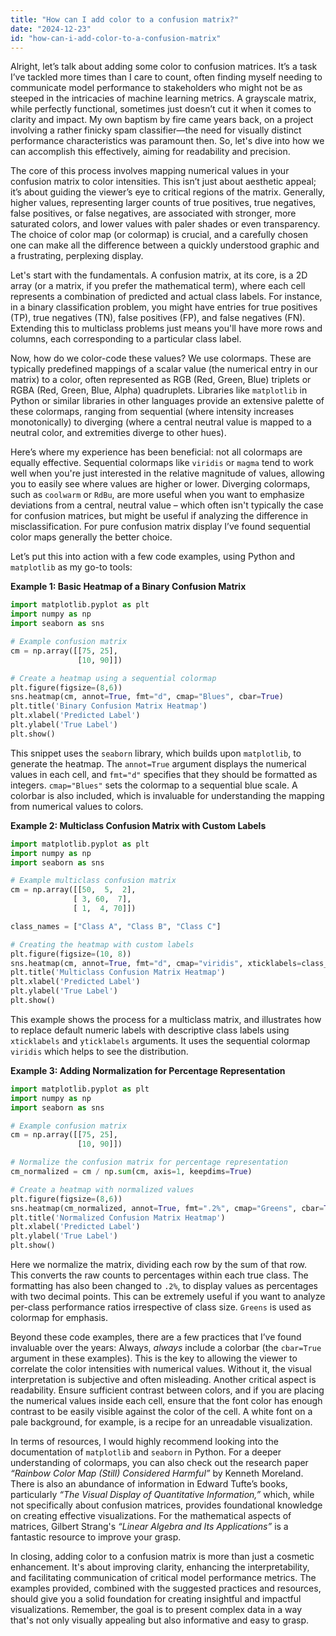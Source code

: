```yaml
---
title: "How can I add color to a confusion matrix?"
date: "2024-12-23"
id: "how-can-i-add-color-to-a-confusion-matrix"
---
```


Alright, let’s talk about adding some color to confusion matrices. It’s a task I’ve tackled more times than I care to count, often finding myself needing to communicate model performance to stakeholders who might not be as steeped in the intricacies of machine learning metrics. A grayscale matrix, while perfectly functional, sometimes just doesn’t cut it when it comes to clarity and impact. My own baptism by fire came years back, on a project involving a rather finicky spam classifier—the need for visually distinct performance characteristics was paramount then. So, let's dive into how we can accomplish this effectively, aiming for readability and precision.

The core of this process involves mapping numerical values in your confusion matrix to color intensities. This isn’t just about aesthetic appeal; it’s about guiding the viewer’s eye to critical regions of the matrix. Generally, higher values, representing larger counts of true positives, true negatives, false positives, or false negatives, are associated with stronger, more saturated colors, and lower values with paler shades or even transparency. The choice of color map (or colormap) is crucial, and a carefully chosen one can make all the difference between a quickly understood graphic and a frustrating, perplexing display.

Let's start with the fundamentals. A confusion matrix, at its core, is a 2D array (or a matrix, if you prefer the mathematical term), where each cell represents a combination of predicted and actual class labels. For instance, in a binary classification problem, you might have entries for true positives (TP), true negatives (TN), false positives (FP), and false negatives (FN). Extending this to multiclass problems just means you'll have more rows and columns, each corresponding to a particular class label.

Now, how do we color-code these values? We use colormaps. These are typically predefined mappings of a scalar value (the numerical entry in our matrix) to a color, often represented as RGB (Red, Green, Blue) triplets or RGBA (Red, Green, Blue, Alpha) quadruplets. Libraries like `matplotlib` in Python or similar libraries in other languages provide an extensive palette of these colormaps, ranging from sequential (where intensity increases monotonically) to diverging (where a central neutral value is mapped to a neutral color, and extremities diverge to other hues).

Here’s where my experience has been beneficial: not all colormaps are equally effective. Sequential colormaps like `viridis` or `magma` tend to work well when you're just interested in the relative magnitude of values, allowing you to easily see where values are higher or lower. Diverging colormaps, such as `coolwarm` or `RdBu`, are more useful when you want to emphasize deviations from a central, neutral value – which often isn't typically the case for confusion matrices, but might be useful if analyzing the difference in misclassification. For pure confusion matrix display I’ve found sequential color maps generally the better choice.

Let’s put this into action with a few code examples, using Python and `matplotlib` as my go-to tools:

**Example 1: Basic Heatmap of a Binary Confusion Matrix**

```python
import matplotlib.pyplot as plt
import numpy as np
import seaborn as sns

# Example confusion matrix
cm = np.array([[75, 25],
               [10, 90]])

# Create a heatmap using a sequential colormap
plt.figure(figsize=(8,6))
sns.heatmap(cm, annot=True, fmt="d", cmap="Blues", cbar=True)
plt.title('Binary Confusion Matrix Heatmap')
plt.xlabel('Predicted Label')
plt.ylabel('True Label')
plt.show()
```

This snippet uses the `seaborn` library, which builds upon `matplotlib`, to generate the heatmap. The `annot=True` argument displays the numerical values in each cell, and `fmt="d"` specifies that they should be formatted as integers. `cmap="Blues"` sets the colormap to a sequential blue scale. A colorbar is also included, which is invaluable for understanding the mapping from numerical values to colors.

**Example 2: Multiclass Confusion Matrix with Custom Labels**

```python
import matplotlib.pyplot as plt
import numpy as np
import seaborn as sns

# Example multiclass confusion matrix
cm = np.array([[50,  5,  2],
              [ 3, 60,  7],
              [ 1,  4, 70]])

class_names = ["Class A", "Class B", "Class C"]

# Creating the heatmap with custom labels
plt.figure(figsize=(10, 8))
sns.heatmap(cm, annot=True, fmt="d", cmap="viridis", xticklabels=class_names, yticklabels=class_names, cbar=True)
plt.title('Multiclass Confusion Matrix Heatmap')
plt.xlabel('Predicted Label')
plt.ylabel('True Label')
plt.show()
```

This example shows the process for a multiclass matrix, and illustrates how to replace default numeric labels with descriptive class labels using `xticklabels` and `yticklabels` arguments. It uses the sequential colormap `viridis` which helps to see the distribution.

**Example 3: Adding Normalization for Percentage Representation**

```python
import matplotlib.pyplot as plt
import numpy as np
import seaborn as sns

# Example confusion matrix
cm = np.array([[75, 25],
               [10, 90]])

# Normalize the confusion matrix for percentage representation
cm_normalized = cm / np.sum(cm, axis=1, keepdims=True)

# Create a heatmap with normalized values
plt.figure(figsize=(8,6))
sns.heatmap(cm_normalized, annot=True, fmt=".2%", cmap="Greens", cbar=True)
plt.title('Normalized Confusion Matrix Heatmap')
plt.xlabel('Predicted Label')
plt.ylabel('True Label')
plt.show()
```

Here we normalize the matrix, dividing each row by the sum of that row. This converts the raw counts to percentages within each true class. The formatting has also been changed to `.2%`, to display values as percentages with two decimal points. This can be extremely useful if you want to analyze per-class performance ratios irrespective of class size. `Greens` is used as colormap for emphasis.

Beyond these code examples, there are a few practices that I’ve found invaluable over the years: Always, *always* include a colorbar (the `cbar=True` argument in these examples). This is the key to allowing the viewer to correlate the color intensities with numerical values. Without it, the visual interpretation is subjective and often misleading. Another critical aspect is readability. Ensure sufficient contrast between colors, and if you are placing the numerical values inside each cell, ensure that the font color has enough contrast to be easily visible against the color of the cell. A white font on a pale background, for example, is a recipe for an unreadable visualization.

In terms of resources, I would highly recommend looking into the documentation of `matplotlib` and `seaborn` in Python. For a deeper understanding of colormaps, you can also check out the research paper *“Rainbow Color Map (Still) Considered Harmful”* by Kenneth Moreland. There is also an abundance of information in Edward Tufte’s books, particularly *“The Visual Display of Quantitative Information,”* which, while not specifically about confusion matrices, provides foundational knowledge on creating effective visualizations. For the mathematical aspects of matrices, Gilbert Strang's *“Linear Algebra and Its Applications”* is a fantastic resource to improve your grasp.

In closing, adding color to a confusion matrix is more than just a cosmetic enhancement. It's about improving clarity, enhancing the interpretability, and facilitating communication of critical model performance metrics. The examples provided, combined with the suggested practices and resources, should give you a solid foundation for creating insightful and impactful visualizations. Remember, the goal is to present complex data in a way that's not only visually appealing but also informative and easy to grasp.
